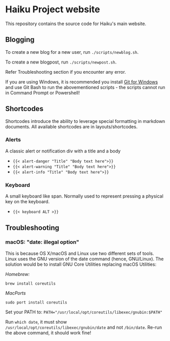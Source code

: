 Haiku Project website
======================================
This repository contains the source code for Haiku's main website.

## Blogging
To create a new blog for a new user, run `./scripts/newblog.sh`.

To create a new blogpost, run `./scripts/newpost.sh`.

Refer Troubleshooting section if you encounter any error.

If you are using Windows, it is recommended you install [Git for Windows](https://git-scm.com/download/win) and use Git Bash to run the abovementioned scripts - the scripts cannot run in Command Prompt or Powershell!

## Shortcodes
Shortcodes introduce the ability to leverage special formatting
in markdown documents. All available shortcodes are in layouts/shortcodes.

### Alerts
A classic alert or notification div with a title and a body

  * ``{{< alert-danger "Title" "Body text here">}}``
  * ``{{< alert-warning "Title" "Body text here">}}``
  * ``{{< alert-info "Title" "Body text here">}}``

### Keyboard
A small keyboard like span. Normally used to represent pressing
a physical key on the keyboard.

  * ``{{< keyboard ALT >}}``

## Troubleshooting

### macOS: "date: illegal option"

This is because OS X/macOS and Linux use two different sets of tools. Linux uses the GNU version of the date command (hence, GNU/Linux). The solution would be to install GNU Core Utilities replacing macOS Utilities:

*Homebrew:*

``brew install coreutils``

*MacPorts*

``sudo port install coreutils``

Set your PATH to: ``PATH="/usr/local/opt/coreutils/libexec/gnubin:$PATH"``

Run ``which date``, it must show ``/usr/local/opt/coreutils/libexec/gnubin/date`` and not ``/bin/date``. Re-run the above command, it should work fine!
